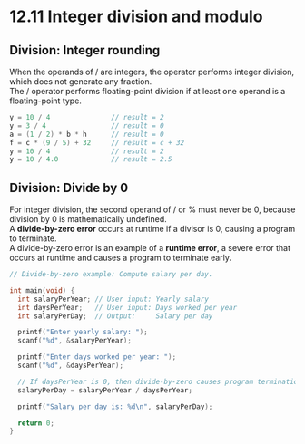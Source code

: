 # 12.11 Integer division and modulo

## Division: Integer rounding
When the operands of / are integers, the operator performs integer division, which does not generate any fraction.   
The / operator performs floating-point division if at least one operand is a floating-point type.   
```c
y = 10 / 4               // result = 2
y = 3 / 4                // result = 0
a = (1 / 2) * b * h      // result = 0
f = c * (9 / 5) + 32     // result = c + 32
y = 10 / 4               // result = 2
y = 10 / 4.0             // result = 2.5
```

## Division: Divide by 0
For integer division, the second operand of / or % must never be 0, because division by 0 is mathematically undefined.   
A **divide-by-zero error** occurs at runtime if a divisor is 0, causing a program to terminate.   
A divide-by-zero error is an example of a **runtime error**, a severe error that occurs at runtime and causes a program to terminate early.
```c
// Divide-by-zero example: Compute salary per day.

int main(void) {
  int salaryPerYear; // User input: Yearly salary
  int daysPerYear;   // User input: Days worked per year
  int salaryPerDay;  // Output:     Salary per day

  printf("Enter yearly salary: ");
  scanf("%d", &salaryPerYear);

  printf("Enter days worked per year: ");
  scanf("%d", &daysPerYear);

  // If daysPerYear is 0, then divide-by-zero causes program termination.
  salaryPerDay = salaryPerYear / daysPerYear;

  printf("Salary per day is: %d\n", salaryPerDay);

  return 0;
}
```
